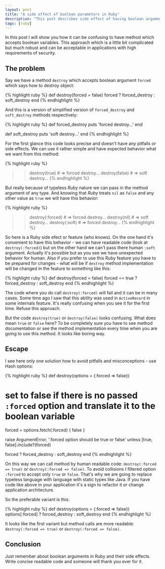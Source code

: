 ```yaml
---
layout: post
title: "A side effect of boolean parameters in Ruby"
description: "This post describes side effect of having boolean arguments in Ruby methods. It shows how it can be elegant and confusion at the same time"
tags: [ruby]
---
```


In this post I will show you how it can be confusing to have method which accepts boolean variables. This approach which is a little bit complicated but much robust and can be acceptable in applications with high requirements of security.

## The problem

Say we have a method `destroy` which accepts boolean argument `forced` which says how to destroy object:

{% highlight ruby %}
def destroy(forced = false)
  forced ? forced_destroy : soft_destroy
end
{% endhighlight %}

And this is a version of simplified version of `forced_destroy` and `soft_destroy` methods respectively:

{% highlight ruby %}
def forced_destroy
  puts 'forced destroy...'
end

def soft_destroy
  puts 'soft destroy...'
end
{% endhighlight %}

For the first glance this code looks precise and doesn't have any pitfalls or side effects. We can use it rather simple and have expected behavior what we want from this method:

{% highlight ruby %}
>> destroy(true)  # => forced destroy...
>> destroy(false) # => soft destroy...
{% endhighlight %}

But really because of typeless *Ruby* nature we can pass in the method argument of any type. And knowing that *Ruby* treats `nil` as `false` and any other value as `true` we will have this behavior:

{% highlight ruby %}
>> destroy(:forced) # => forced destroy...
>> destroy(nil)     # => soft destroy...
>> destroy(:soft)   # => forced destroy...
{% endhighlight %}

So here is a Ruby side efect or feature (who knows). On the one hand it's convenient to have this behavior - we can have readable code (look at `destroy(:forced)`) but on the other hand we can't pass there human `:soft` argument. Actually it's possible but as you see we have unexpected behavior for human. Also if you prefer to use this Ruby feature you have to be prepared for changes - what will be if `destroy` method implementation will be changed in the feature to something like this:

{% highlight ruby %}
def destroy(forced = false)
  forced == true ? forced_destroy : soft_destroy
end
{% endhighlight %}

The code where you do call `destroy(:forced)` will fail and it can be in many cases. Some time ago I saw that this ability was used in `ActiveRecord` in some internals feature. It's really confusing when you see it for the first time. Refuse this approach.

But the code `destroy(true)` or `destroy(false)` looks confusing. What does mean `true` or `false` here? To be completely sure you have to see method documentation or see the method  implementation every time when you are going to use this method. It looks like boring way.

## Escape

I see here only one solution how to avoid pitfalls and misconceptions - use Hash options:

{% highlight ruby %}
def destroy(options = {:forced => false})
  # set to false if there is no passed `:forced` option and translate it to the boolean variable
  forced = options.fetch(:forced) { false }

  raise ArgumentError, ':forced option should be true or false' unless [true, false].include?(forced)

  forced ? forced_destroy : soft_destroy
end
{% endhighlight %}

On this way we can call method by human readable code: `destroy(:forced => true)` or `destroy(:forced => false)`. To avoid collisions I filtered option `:forced` to accept only `true` or `false`. That's why we are going to replace typeless language with language with static types like Java. If you have code like above in your application it's a sign to refactor it or change application architecture.

So the preferable variant is this:

{% highlight ruby %}
def destroy(options = {:forced => false})
  options[:forced] ? forced_destroy : soft_destroy
end
{% endhighlight %}

It looks like the first variant but method calls are more readable: `destroy(:forced => true)` or `destroy(:forced => false)`.

## Conclusion

Just remember about boolean arguments in Ruby and their side effects. Write concise readable code and someone will thank you ever for it.
